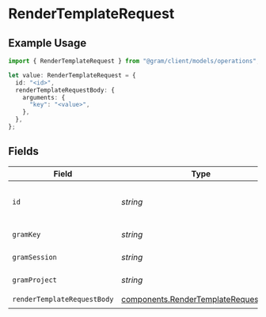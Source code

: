 # RenderTemplateRequest

## Example Usage

```typescript
import { RenderTemplateRequest } from "@gram/client/models/operations";

let value: RenderTemplateRequest = {
  id: "<id>",
  renderTemplateRequestBody: {
    arguments: {
      "key": "<value>",
    },
  },
};
```

## Fields

| Field                                                                                        | Type                                                                                         | Required                                                                                     | Description                                                                                  |
| -------------------------------------------------------------------------------------------- | -------------------------------------------------------------------------------------------- | -------------------------------------------------------------------------------------------- | -------------------------------------------------------------------------------------------- |
| `id`                                                                                         | *string*                                                                                     | :heavy_check_mark:                                                                           | The ID of the prompt template to render                                                      |
| `gramKey`                                                                                    | *string*                                                                                     | :heavy_minus_sign:                                                                           | API Key header                                                                               |
| `gramSession`                                                                                | *string*                                                                                     | :heavy_minus_sign:                                                                           | Session header                                                                               |
| `gramProject`                                                                                | *string*                                                                                     | :heavy_minus_sign:                                                                           | project header                                                                               |
| `renderTemplateRequestBody`                                                                  | [components.RenderTemplateRequestBody](../../models/components/rendertemplaterequestbody.md) | :heavy_check_mark:                                                                           | N/A                                                                                          |